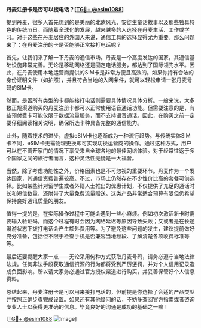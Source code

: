 **丹麦注册卡是否可以接电话？[[TG💪+ @esim1088](https://t.me/s/esim1088)]**

提到丹麦，很多人首先想到的是美丽的北欧风光、安徒生童话故事以及那些独具特色的传统节日。而随着全球化的发展，越来越多的人选择在丹麦生活、工作或学习。对于这些在丹麦居住的外国人来说，通信工具的选择显得尤为重要。那么问题来了：在丹麦注册的卡是否能够正常接打电话呢？

首先，让我们来了解一下丹麦的通信市场。丹麦是一个高度发达的国家，其通信基础设施非常完善。无论是移动网络还是固定电话服务，都达到了国际领先水平。因此，在丹麦使用本地运营商提供的SIM卡是非常方便且高效的。如果你持有合法的身份证明文件（如护照），并且符合当地的入网条件，就可以轻松申请一张丹麦号码的SIM卡。

然而，是否所有类型的卡都能接打电话则需要具体情况具体分析。一般来说，大多数正规渠道购买的丹麦注册卡都可以正常使用语音通话功能。但需要注意的是，有些预付费卡可能仅限于数据流量服务，而不支持语音通话。因此，在购买之前一定要仔细阅读相关说明，确保所选卡种具备完整的通信能力。

此外，随着技术的进步，虚拟eSIM卡也逐渐成为一种流行趋势。与传统实体SIM卡不同，eSIM卡无需物理更换即可实现切换运营商的操作。通过这种方式，用户可以在不离开家门的情况下享受来自全球各地的最佳网络体验。对于经常往返于多个国家之间的旅行者而言，这种灵活性无疑是一大福音。

当然，除了考虑功能性之外，价格因素也是不可忽视的重要环节。丹麦作为一个发达国家，其通信资费普遍较高。不过，市场上仍然存在不少性价比高的套餐可供选择。比如某些针对留学生或者外籍人士推出的优惠计划，不仅提供了充足的通话时长和短信数量，还附带了大量免费流量赠送。这类产品非常适合预算有限但仍希望保持良好通讯质量的朋友。

值得一提的是，在实际操作过程中可能会遇到一些小麻烦。例如初次激活新卡时需要输入验证码，而这个过程有时会因为网络延迟等原因导致失败；又或者是在长途漫游状态下拨打电话会产生额外费用等。为了避免这些问题的发生，建议提前做好充分准备，包括但不限于检查手机是否兼容当地频段、了解清楚各项收费标准等等。

最后还要提醒大家一点——无论采用何种方式获取丹麦号码，请务必遵守当地法律法规。任何非法手段获取通信资源的行为都将受到严厉惩罚，并对个人信用记录造成负面影响。所以请大家务必通过官方授权渠道进行购买，并妥善保管好个人信息资料。

总结起来，丹麦注册卡是可以用来接打电话的，但前提是你选择了合适的产品类型并按照正确步骤完成设置。如果还有其他疑问的话，不妨多查阅官方指南或者咨询专业人士以获得更准确的信息。毕竟良好的沟通是成功的基础之一嘛！

[[TG💪+ @esim1088](https://t.me/s/esim1088) ![Image](https://i.postimg.cc/4NQfJmqS/Snipaste-2025-05-13-00-14-12.png)]